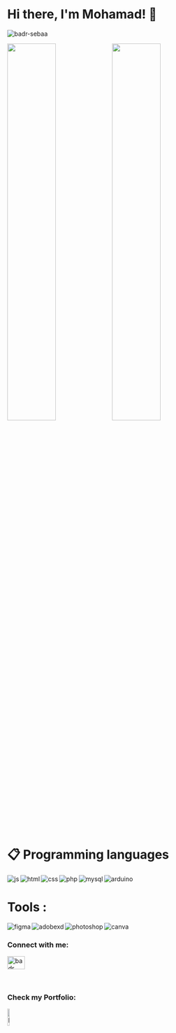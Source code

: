 # Hi there, I'm Mohamad! 👋
<p align="left"> <img src="https://komarev.com/ghpvc/?username=mohamad-sheikho&label=Profile%20views&color=0e75b6&style=flat" alt="badr-sebaa" /> </p >
<img align="left" width="47%" src="https://github-readme-stats.vercel.app/api?username=mohamad-sheikho&show_icons=true&theme=radical" />

<img align="left" width="47%" src="https://github-readme-stats.vercel.app/api/top-langs/?username=mohamad-sheikho&layout=compact" /> 

# 📋 Programming languages  

<img  align="left" alt ="js" src="https://img.shields.io/badge/javascript-%23323330.svg?style=for-the-badge&logo=javascript&logoColor=%23F7DF1E" />
<img  align="left" alt ="html" src="https://img.shields.io/badge/html5-%23E34F26.svg?style=for-the-badge&logo=html5&logoColor=white" />
<img  align="left" alt ="css" src="https://img.shields.io/badge/css3-%231572B6.svg?style=for-the-badge&logo=css3&logoColor=white" />
<img  align="left" alt ="php" src="https://img.shields.io/badge/php-%23777BB4.svg?style=for-the-badge&logo=php&logoColor=white" />
<img  align="left" alt ="mysql" src="https://img.shields.io/badge/mysql-%2300f.svg?style=for-the-badge&logo=mysql&logoColor=white" />
<img  align="left" alt ="arduino" src="https://img.shields.io/badge/-Arduino-00979D?style=for-the-badge&logo=Arduino&logoColor=white" /> </br>


# Tools : 
<img  align="left" margin-bottom alt ="figma" src="https://img.shields.io/badge/figma-%23F24E1E.svg?style=for-the-badge&logo=figma&logoColor=white" />
<img  align="left" alt ="adobexd" src="https://img.shields.io/badge/Adobe%20XD-470137?style=for-the-badge&logo=Adobe%20XD&logoColor=#FF61F6" />

<img  align="left" alt ="photoshop" src="https://img.shields.io/badge/adobe%20photoshop-%2331A8FF.svg?style=for-the-badge&logo=adobe%20photoshop&logoColor=white" />
<img  align="left" alt ="canva" src="https://img.shields.io/badge/Canva-%2300C4CC.svg?style=for-the-badge&logo=Canva&logoColor=white" />

</br>

<h3 align="left">Connect with me:</h3>
<p align="left">
<a href="https://www.linkedin.com/in/mohamad-sheikho-b8823b230/" target="blank"><img align="center" src="https://raw.githubusercontent.com/rahuldkjain/github-profile-readme-generator/master/src/images/icons/Social/linked-in-alt.svg" alt="badr sebaa" height="30" width="40" /></a>
</p>

</br>
<h3 align="left">Check my Portfolio:</h3>
<p align="left">
<a href="https://mohamad-sheikho.students-laplateforme.io/" target="blank"><img align="center" src="https://upload.wikimedia.org/wikipedia/commons/thumb/3/3f/Symbole_Uchiwa.svg/220px-Symbole_Uchiwa.svg.png" alt="badr sebaa" height="10%" width="10%" /></a>
</p>




